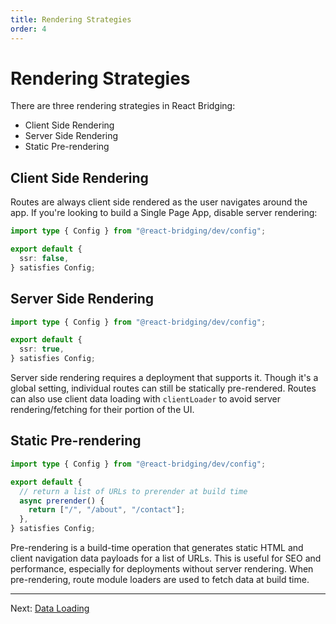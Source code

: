 ```yaml
---
title: Rendering Strategies
order: 4
---
```


# Rendering Strategies

There are three rendering strategies in React Bridging:

- Client Side Rendering
- Server Side Rendering
- Static Pre-rendering

## Client Side Rendering

Routes are always client side rendered as the user navigates around the app. If you're looking to build a Single Page App, disable server rendering:

```ts filename=react-bridging.config.ts
import type { Config } from "@react-bridging/dev/config";

export default {
  ssr: false,
} satisfies Config;
```

## Server Side Rendering

```ts filename=react-bridging.config.ts
import type { Config } from "@react-bridging/dev/config";

export default {
  ssr: true,
} satisfies Config;
```

Server side rendering requires a deployment that supports it. Though it's a global setting, individual routes can still be statically pre-rendered. Routes can also use client data loading with `clientLoader` to avoid server rendering/fetching for their portion of the UI.

## Static Pre-rendering

```ts filename=react-bridging.config.ts
import type { Config } from "@react-bridging/dev/config";

export default {
  // return a list of URLs to prerender at build time
  async prerender() {
    return ["/", "/about", "/contact"];
  },
} satisfies Config;
```

Pre-rendering is a build-time operation that generates static HTML and client navigation data payloads for a list of URLs. This is useful for SEO and performance, especially for deployments without server rendering. When pre-rendering, route module loaders are used to fetch data at build time.

---

Next: [Data Loading](./data-loading)
